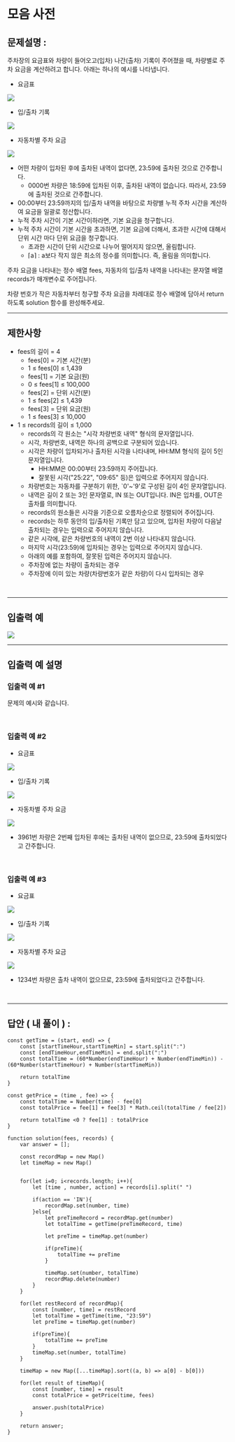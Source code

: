 # 모음 사전

## 문제설명 :

주차장의 요금표와 차량이 들어오고(입차) 나간(출차) 기록이 주어졌을 때, 차량별로 주차 요금을 계산하려고 합니다. 아래는 하나의 예시를 나타냅니다.

- 요금표

<img src ='주차 요금 계산 1.png'>

- 입/출차 기록

<img src ='주차 요금 계산 2.png'>

- 자동차별 주차 요금

<img src ='주차 요금 계산 3.png'>

- 어떤 차량이 입차된 후에 출차된 내역이 없다면, 23:59에 출차된 것으로 간주합니다.
  - 0000번 차량은 18:59에 입차된 이후, 출차된 내역이 없습니다. 따라서, 23:59에 출차된 것으로 간주합니다.
- 00:00부터 23:59까지의 입/출차 내역을 바탕으로 차량별 누적 주차 시간을 계산하여 요금을 일괄로 정산합니다.
- 누적 주차 시간이 기본 시간이하라면, 기본 요금을 청구합니다.
- 누적 주차 시간이 기본 시간을 초과하면, 기본 요금에 더해서, 초과한 시간에 대해서 단위 시간 마다 단위 요금을 청구합니다.
  - 초과한 시간이 단위 시간으로 나누어 떨어지지 않으면, 올림합니다.
  - ⌈a⌉ : a보다 작지 않은 최소의 정수를 의미합니다. 즉, 올림을 의미합니다.

주차 요금을 나타내는 정수 배열 fees, 자동차의 입/출차 내역을 나타내는 문자열 배열 records가 매개변수로 주어집니다.

차량 번호가 작은 자동차부터 청구할 주차 요금을 차례대로 정수 배열에 담아서 return 하도록 solution 함수를 완성해주세요.

---

## 제한사항

- fees의 길이 = 4
  - fees[0] = 기본 시간(분)
  - 1 ≤ fees[0] ≤ 1,439
  - fees[1] = 기본 요금(원)
  - 0 ≤ fees[1] ≤ 100,000
  - fees[2] = 단위 시간(분)
  - 1 ≤ fees[2] ≤ 1,439
  - fees[3] = 단위 요금(원)
  - 1 ≤ fees[3] ≤ 10,000
- 1 ≤ records의 길이 ≤ 1,000
  - records의 각 원소는 "시각 차량번호 내역" 형식의 문자열입니다.
  - 시각, 차량번호, 내역은 하나의 공백으로 구분되어 있습니다.
  - 시각은 차량이 입차되거나 출차된 시각을 나타내며, HH:MM 형식의 길이 5인 문자열입니다.
    - HH:MM은 00:00부터 23:59까지 주어집니다.
    - 잘못된 시각("25:22", "09:65" 등)은 입력으로 주어지지 않습니다.
  - 차량번호는 자동차를 구분하기 위한, `0'~'9'로 구성된 길이 4인 문자열입니다.
  - 내역은 길이 2 또는 3인 문자열로, IN 또는 OUT입니다. IN은 입차를, OUT은 출차를 의미합니다.
  - records의 원소들은 시각을 기준으로 오름차순으로 정렬되어 주어집니다.
  - records는 하루 동안의 입/출차된 기록만 담고 있으며, 입차된 차량이 다음날 출차되는 경우는 입력으로 주어지지 않습니다.
  - 같은 시각에, 같은 차량번호의 내역이 2번 이상 나타내지 않습니다.
  - 마지막 시각(23:59)에 입차되는 경우는 입력으로 주어지지 않습니다.
  - 아래의 예를 포함하여, 잘못된 입력은 주어지지 않습니다.
  - 주차장에 없는 차량이 출차되는 경우
  - 주차장에 이미 있는 차량(차량번호가 같은 차량)이 다시 입차되는 경우

<br/>

---

## 입출력 예

<img src ='주차 요금 계산 4.png'>

<br/>

---

## 입출력 예 설명

### 입출력 예 #1

문제의 예시와 같습니다.

<br/>

### 입출력 예 #2

- 요금표

<img src ='주차 요금 계산 5.png'>

- 입/출차 기록

<img src ='주차 요금 계산 6.png'>

- 자동차별 주차 요금

<img src ='주차 요금 계산 7.png'>

- 3961번 차량은 2번째 입차된 후에는 출차된 내역이 없으므로, 23:59에 출차되었다고 간주합니다.

<br/>

### 입출력 예 #3

- 요금표

<img src ='주차 요금 계산 8.png'>

- 입/출차 기록

<img src ='주차 요금 계산 9.png'>

- 자동차별 주차 요금

<img src ='주차 요금 계산 10.png'>

- 1234번 차량은 출차 내역이 없으므로, 23:59에 출차되었다고 간주합니다.

<br/>

---

## 답안 ( 내 풀이 ) :

```
const getTime = (start, end) => {
    const [startTimeHour,startTimeMin] = start.split(":")
    const [endTimeHour,endTimeMin] = end.split(":")
    const totalTime = (60*Number(endTimeHour) + Number(endTimeMin)) - (60*Number(startTimeHour) + Number(startTimeMin))

    return totalTime
}

const getPrice = (time , fee) => {
    const totalTime = Number(time) - fee[0]
    const totalPrice = fee[1] + fee[3] * Math.ceil(totalTime / fee[2])

    return totalTime <0 ? fee[1] : totalPrice
}

function solution(fees, records) {
    var answer = [];

    const recordMap = new Map()
    let timeMap = new Map()


    for(let i=0; i<records.length; i++){
        let [time , number, action] = records[i].split(" ")

        if(action == 'IN'){
            recordMap.set(number, time)
        }else{
            let preTimeRecord = recordMap.get(number)
            let totalTime = getTime(preTimeRecord, time)

            let preTime = timeMap.get(number)

            if(preTime){
                totalTime += preTime
            }

            timeMap.set(number, totalTime)
            recordMap.delete(number)
        }
    }

    for(let restRecord of recordMap){
        const [number, time] = restRecord
        let totalTime = getTime(time, "23:59")
        let preTime = timeMap.get(number)

        if(preTime){
            totalTime += preTime
        }
        timeMap.set(number, totalTime)
    }

    timeMap = new Map([...timeMap].sort((a, b) => a[0] - b[0]))

    for(let result of timeMap){
        const [number, time] = result
        const totalPrice = getPrice(time, fees)

        answer.push(totalPrice)
    }

    return answer;
}
```
